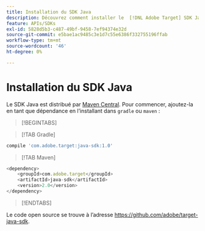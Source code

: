 ```yaml
---
title: Installation du SDK Java
description: Découvrez comment installer le  [!DNL Adobe Target] SDK Java.
feature: APIs/SDKs
exl-id: 5828d5b3-c487-49bf-9458-7ef94374e32d
source-git-commit: e5bae1ac9485c3e1d7c55e6386f332755196ffab
workflow-type: tm+mt
source-wordcount: '46'
ht-degree: 0%

---
```


# Installation du SDK Java

Le SDK Java est distribué par [Maven Central](https://search.maven.org/artifact/com.adobe.target/target-java-sdk). Pour commencer, ajoutez-la en tant que dépendance en l’installant dans `gradle` ou `maven` :

>[!BEGINTABS]

>[!TAB Gradle]

```javascript {line-numbers="true"}
compile 'com.adobe.target:java-sdk:1.0'
```

>[!TAB Maven]

```javascript {line-numbers="true"}
<dependency>
    <groupId>com.adobe.target</groupId>
    <artifactId>java-sdk</artifactId>
    <version>2.0</version>
</dependency>
```

>[!ENDTABS]

Le code open source se trouve à l’adresse <https://github.com/adobe/target-java-sdk>.
